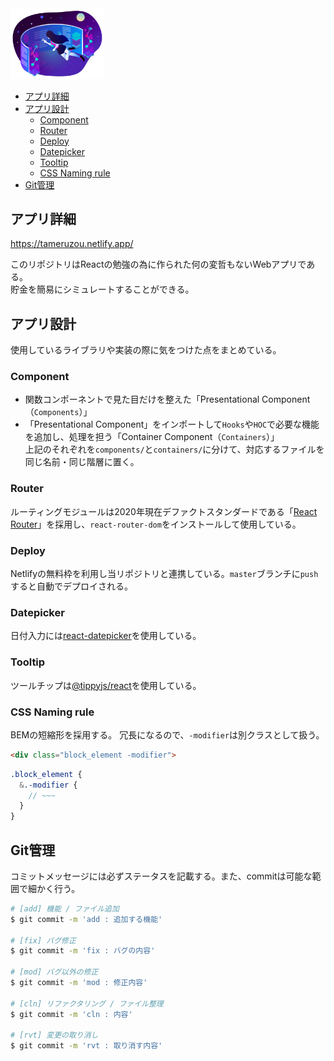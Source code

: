 <img src="https://github.com/kazuhe/tameruzou/blob/master/src/images/tameruzou.svg" width="150" alt="tameruzou">

- [アプリ詳細](#アプリ詳細)
- [アプリ設計](#アプリ設計)
  - [Component](#component)
  - [Router](#router)
  - [Deploy](#deploy)
  - [Datepicker](#datepicker)
  - [Tooltip](#tooltip)
  - [CSS Naming rule](#css-naming-rule)
- [Git管理](#git管理)

## アプリ詳細
https://tameruzou.netlify.app/

このリポジトリはReactの勉強の為に作られた何の変哲もないWebアプリである。  
貯金を簡易にシミュレートすることができる。

## アプリ設計
使用しているライブラリや実装の際に気をつけた点をまとめている。

### Component
- 関数コンポーネントで見た目だけを整えた「Presentational Component（`Components`）」
- 「Presentational Component」をインポートして`Hooks`や`HOC`で必要な機能を追加し、処理を担う「Container Component（`Containers`）」  
上記のそれぞれを`components/`と`containers/`に分けて、対応するファイルを同じ名前・同じ階層に置く。

### Router
ルーティングモジュールは2020年現在デファクトスタンダードである「[React Router](https://github.com/ReactTraining/react-router)」を採用し、`react-router-dom`をインストールして使用している。

### Deploy
Netlifyの無料枠を利用し当リポジトリと連携している。`master`ブランチに`push`すると自動でデプロイされる。

### Datepicker
日付入力には[react-datepicker](https://github.com/Hacker0x01/react-datepicker/)を使用している。

### Tooltip
ツールチップは[@tippyjs/react](https://github.com/atomiks/tippyjs-react)を使用している。

### CSS Naming rule
BEMの短縮形を採用する。
冗長になるので、`-modifier`は別クラスとして扱う。
```html
<div class="block_element -modifier">
```
```scss
.block_element {
  &.-modifier {
    // ~~~
  }
}
```

## Git管理
コミットメッセージには必ずステータスを記載する。また、commitは可能な範囲で細かく行う。
``` bash
# [add] 機能 / ファイル追加
$ git commit -m 'add : 追加する機能'

# [fix] バグ修正
$ git commit -m 'fix : バグの内容'

# [mod] バグ以外の修正
$ git commit -m 'mod : 修正内容'

# [cln] リファクタリング / ファイル整理
$ git commit -m 'cln : 内容'

# [rvt] 変更の取り消し
$ git commit -m 'rvt : 取り消す内容'
```